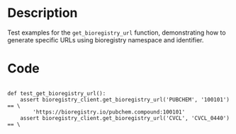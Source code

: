 # Description
Test examples for the `get_bioregistry_url` function, demonstrating how to generate specific URLs using bioregistry namespace and identifier.

# Code
```

def test_get_bioregistry_url():
    assert bioregistry_client.get_bioregistry_url('PUBCHEM', '100101') == \
        'https://bioregistry.io/pubchem.compound:100101'
    assert bioregistry_client.get_bioregistry_url('CVCL', 'CVCL_0440') == \

```
